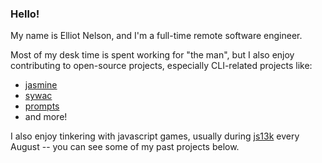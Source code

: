 ### Hello!

My name is Elliot Nelson, and I'm a full-time remote software engineer.

Most of my desk time is spent working for "the man", but I also enjoy contributing to open-source projects, especially CLI-related projects like:

- [jasmine](https://github.com/jasmine/jasmine)
- [sywac](https://github.com/sywac/sywac)
- [prompts](https://github.com/terkelg/prompts)
- and more!

I also enjoy tinkering with javascript games, usually during [js13k](http://js13kgames.com/) every August -- you can see some of my past projects below.

<!--
**elliot-nelson/elliot-nelson** is a ✨ _special_ ✨ repository because its `README.md` (this file) appears on your GitHub profile.

Here are some ideas to get you started:

- 🔭 I’m currently working on ...
- 🌱 I’m currently learning ...
- 👯 I’m looking to collaborate on ...
- 🤔 I’m looking for help with ...
- 💬 Ask me about ...
- 📫 How to reach me: ...
- 😄 Pronouns: ...
- ⚡ Fun fact: ...
-->
